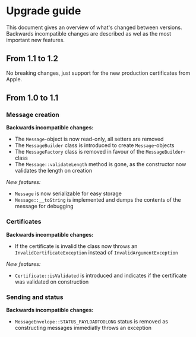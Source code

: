 # Upgrade guide
This document gives an overview of what's changed between versions. Backwards incompatible changes are described as wel as the most important new features.

## From 1.1 to 1.2

No breaking changes, just support for the new production certificates from Apple.

## From 1.0 to 1.1

### Message creation

**Backwards incompatible changes:**

* The `Message`-object is now read-only, all setters are removed
* The `MessageBuilder` class is introduced to create `Message`-objects
* The `MessageFactory` class is removed in favour of the `MessageBuilder`-class
* The `Message::validateLength` method is gone, as the constructor now validates the length on creation

*New features:*

* `Message` is now serializable for easy storage
* `Message::__toString` is implemented and dumps the contents of the message for debugging

### Certificates

**Backwards incompatible changes:**

* If the certificate is invalid the class now throws an `InvalidCertificateException` instead of `InvalidArgumentException`

*New features:*

* `Certificate::isValidated` is introduced and indicates if the certificate was validated on construction

### Sending and status

**Backwards incompatible changes:**

* `MessageEnvelope::STATUS_PAYLOADTOOLONG` status is removed as constructing messages immediatly throws an exception